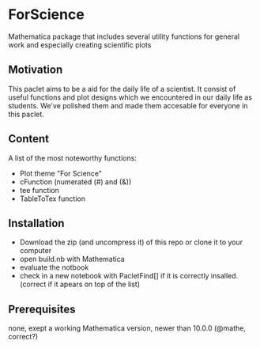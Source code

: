# ForScience
Mathematica package that includes several utility functions for general work and especially creating scientific plots

## Motivation
This paclet aims to be a aid for the daily life of a scientist. It consist of useful functions and plot designs which we encountered in our daily life as students. We've polished them and made them accesable for everyone in this paclet.

## Content
A list of the most noteworthy functions:
- Plot theme "For Science"
- cFunction (numerated (#) and (&))
- tee function
- TableToTex function

## Installation
- Download the zip (and uncompress it) of this repo or clone it to your computer
- open build.nb with Mathematica
- evaluate the notbook
- check in a new notebook with PacletFind[] if it is correctly insalled.
  (correct if it apears on top of the list)

## Prerequisites
none, exept a working Mathematica version, newer than 10.0.0 (@mathe, correct?)
